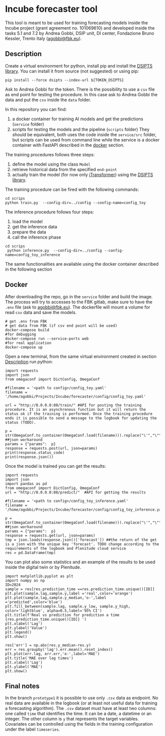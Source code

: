 # Incube forecaster tool

This tool is meant to be used for training forecasting models inside the Incube project (grant agreement no. 101069610) and developed inside the tasks 5.1 and 7.2 by Andrea Gobbi, DSIP unit, DI center, Fondazione Bruno Kessler, Trento Italy (agobbi@fbk.eu).


## Description

Create a virtual environment for python, install pip and install the [DSIPTS library](https://github.com/DSIP-FBK/DSIPTS). You can install it from source (not suggested) or using pip:
```
pip install --force dsipts --index-url ${TOKEN_DSIPTS}
```
Ask to Andrea Gobbi for the token. There is the possibility to use a `csv` file as end point for testing the procedure. In this case ask to Andrea Gobbi the data and put the `csv` inside the `data` folder.


In this repository you can find:
1. a docker container for training AI models and get the predictions (`service` folder)
2. scripts for testing the models and the pipeline (`scripts` folder)
They should be equivalent, both uses the code inside the `service/src` folder, but scripts can be used from command line while the service is a docker container with FastAPI described in the [docker](#docker) section.


The training procedures follows three steps:
1. define the model using the class `Model`
2. retrieve historical data from the specified `end-point`
3. actually train the model (for now only [iTransformer](https://arxiv.org/abs/2310.06625)) using the [DSIPTS library](https://github.com/DSIP-FBK/DSIPTS).

The training procedure can be fired with the following commands:
```
cd scrips
python train.py  --config-dir=../config --config-name=config_toy
```

The inference procedure follows four steps:
1. load the model
2. get the inference data 
3. prepare the data
3. call the inference phase 

```
cd scrips
 python inference.py  --config-dir=../config --config-name=config_toy_inference 
```

The same functionalities are available using the docker container described in the following section

## Docker


After downloading the repo, go in the `service` folder and build the image. The process will try to accesses to the FBK gitlab, make sure to have the `.env` file (ask to agobbi@fbk.eu).
The dockerfile will mount a volume for read `csv` data and save the models.
```
# get .env from FBK  
# get data from FBK (if csv end point will be used)
docker-compose build
#for debugging
docker-compose run --service-ports web 
#for real application
docker-compose up 
```
Open a new terminal, from the same virtual environment created in section [Description](#desciption) run python:

```
import requests
import json
from omegaconf import DictConfig, OmegaConf

#filename = '<path to config>/config_toy.yaml' 
filename = '/home/agobbi/Projects/Incube/forecaster/config/config_toy.yaml' 

url = "http://0.0.0.0:80/train/" #API for posting the training procedure. It is an asynchronous function but it will return the status ok if the training is performed. Once the training procedure ends it is possible to send a message to the logbook for updating the status (TODO).

p = str(OmegaConf.to_container(OmegaConf.load(filename))).replace("\'","\"").replace('True','true').replace('False','false').replace('None','\"NULL\"').replace('none','\"NULL\"') ##json workaround
params = {"params":  p}
response = requests.post(url, json=params)
print(response.status_code)
print(response.json())
```

Once the model is trained you can get the results:
```
import requests
import json
import pandas as pd
from omegaconf import DictConfig, OmegaConf
url = "http://0.0.0.0:80/predict/"  #API for getting the results

#filename = '<path to config>/config_toy_inference.yaml' 
filename = '/home/agobbi/Projects/Incube/forecaster/config/config_toy_inference.yaml'

p = str(OmegaConf.to_container(OmegaConf.load(filename))).replace("\'","\"").replace('True','true').replace('False','false').replace('None','\"NULL\"').replace('none','\"NULL\"') ##json workaround
params = {"params":  p}
response = requests.get(url, json=params)
tmp = json.loads(response.json()['forecast']) ##the return of the get is a json with the unique key 'forecast'. TODO change according to the requirements of the logbook and Plenitude cloud service
res = pd.DataFrame(tmp)
```
You can plot also some statistics and an example of the results to be used inside the digital twin or by Plenitude.

```
import matplotlib.pyplot as plt
import numpy as np
ID=2024
sample = res[res.prediction_time ==res.prediction_time.unique()[ID]]
plt.plot(sample.lag,sample.y,label ='real',color='orange')
plt.plot(sample.lag,sample.y_median,'o-',label ='predicted',color='blue')
plt.fill_between(sample.lag, sample.y_low, sample.y_high, color='lightblue', alpha=0.5,label='95% CI')
plt.title(f'Real vs prediction for prediction a time {res.prediction_time.unique()[ID]} ')
plt.xlabel('Lag')
plt.ylabel('Value')
plt.legend()
plt.show()

res['err'] = np.abs(res.y_median-res.y)
err = res.groupby('lag').err.mean().reset_index()
plt.plot(err.lag, err.err,'o-',label='MAE')
plt.title('MAE over lag times')
plt.xlabel('Lag')
plt.ylabel('MAE')
plt.show()
```

## Final notes
In the branch `prototype1` it is possible to use only `.csv` data as endpoint. No real data are available in the logbook (or at least not useful data for training a forecasting algorithm). The `.csv` dataset must have at least two columns: one called `time` that identifies the time. It can be a date, a datetime or an integer. The other column is `y` that represents the target variables. Covariates can be controlled using the fields in the training configuration under the label `timeseries`. 


